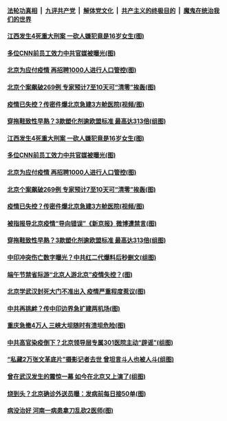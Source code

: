 

####  [法轮功真相](../../../../basic/blob/master/README.md?t=06261402) &nbsp;|&nbsp; [九评共产党](../../../../9ping.md/blob/master/README.md?t=06261402) &nbsp;|&nbsp; [解体党文化](../../../../jtdwh.md/blob/master/README.md?t=06261402)  &nbsp;|&nbsp; [共产主义的终极目的](../../../../gczydzjmd.md/blob/master/README.md?t=06261402) &nbsp;|&nbsp; [魔鬼在统治我们的世界](../../../../mgztzwmdsj.md/blob/master/README.md?t=06261402) 

#### [江西发生4死重大刑案 一砍人嫌犯竟是16岁女生(图)](../pages/p1/937755.md?t=06261402) 

#### [多位CNN前员工效力中共官媒被曝光(图)](../pages/p1/937731.md?t=06261402) 

#### [北京为应付疫情 再招聘1000人进行人口管控(图)](../pages/p1/937702.md?t=06261402) 

#### [北京个案飙破269例 专家预计7至10天可“清零”挨轰(图)](../pages/p1/937700.md?t=06261402) 

#### [疫情已失控？传密件爆北京急建3方舱医院(视频/图)](../pages/p1/937692.md?t=06261402) 

#### [穿拖鞋致性早熟？3款塑化剂逾欧盟标准 最高达313倍(组图)](../pages/p1/937677.md?t=06261402) 

#### [江西发生4死重大刑案 一砍人嫌犯竟是16岁女生(图)](../pages/p1/937755.md?t=06261402) 

#### [多位CNN前员工效力中共官媒被曝光(图)](../pages/p1/937731.md?t=06261402) 

#### [北京为应付疫情 再招聘1000人进行人口管控(图)](../pages/p1/937702.md?t=06261402) 

#### [北京个案飙破269例 专家预计7至10天可“清零”挨轰(图)](../pages/p1/937700.md?t=06261402) 

#### [疫情已失控？传密件爆北京急建3方舱医院(视频/图)](../pages/p1/937692.md?t=06261402) 

#### [被指报导北京疫情“导向错误”《新京报》微博遭禁言(图)](../pages/p1/937684.md?t=06261402) 

#### [穿拖鞋致性早熟？3款塑化剂逾欧盟标准 最高达313倍(组图)](../pages/p1/937677.md?t=06261402) 

#### [中印冲突伤亡数字曝光？中共红二代爆料后秒删文(组图)](../pages/p1/937680.md?t=06261402) 

#### [端午节禁省际游“北京人游北京”疫情失控？(图)](../pages/p1/937603.md?t=06261402) 

#### [北京学武汉封死大门不准出入 疫情严重程度惹议(图)](../pages/p1/937599.md?t=06261402) 

#### [中共再挑衅？传中印边界急扩建两机场(图)](../pages/p1/937596.md?t=06261402) 




#### [重庆急撤4万人 三峡大坝随时有溃坝危险(图)](../pages/p1/937554.md?t=06261402) 

#### [中共高官染疫倒下？北京领导层专属301医院主动“辟谣”(组图)](../pages/p1/937523.md?t=06261402) 

#### [“私藏2万张文革底片”摄影记者去世 曾坦言斗人也被人斗(组图)](../pages/p1/937488.md?t=06261402) 

#### [曾在武汉发生的震惊一幕 如今在北京又上演了(组图)](../pages/p1/937497.md?t=06261402) 

#### [烧到头？北京确诊外送员曝：发病前每日接50单(图)](../pages/p1/937472.md?t=06261402) 

#### [病没治好 河南一病患拿刀乱砍2医师(图)](../pages/p1/937463.md?t=06261402) 

